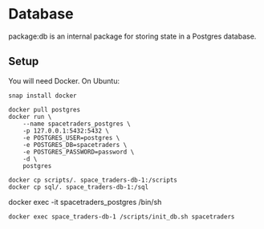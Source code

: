 # Database

package:db is an internal package for storing state in a Postgres database.

## Setup

You will need Docker. On Ubuntu:
```
snap install docker
```

```
docker pull postgres
docker run \
    --name spacetraders_postgres \
    -p 127.0.0.1:5432:5432 \
    -e POSTGRES_USER=postgres \
    -e POSTGRES_DB=spacetraders \
    -e POSTGRES_PASSWORD=password \
    -d \
    postgres
```

```
docker cp scripts/. space_traders-db-1:/scripts
docker cp sql/. space_traders-db-1:/sql
```

docker exec -it spacetraders_postgres /bin/sh

```
docker exec space_traders-db-1 /scripts/init_db.sh spacetraders
```